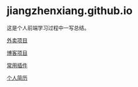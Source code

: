 # jiangzhenxiang.github.io
这是个人前端学习过程中一写总结。

[外卖项目](https://jiangzhenxiang.github.io/waimai "点击链接显示")

  
[博客项目](https://jiangzhenxiang.github.io/blog "点击链接显示")


[常用插件](https://jiangzhenxiang.github.io/plugin "点击链接显示")


[个人简历](https://jiangzhenxiang.github.io/home "点击链接显示")
